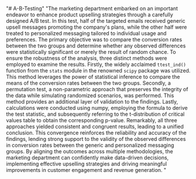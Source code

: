 "# A-B-Testing" 
"The marketing department embarked on an important endeavor to enhance product upselling strategies through a carefully designed A/B test. In this test, half of the targeted emails received generic upsell messages promoting the company's plans, while the other half were treated to personalized messaging tailored to individual usage and preferences. The primary objective was to compare the conversion rates between the two groups and determine whether any observed differences were statistically significant or merely the result of random chance.
To ensure the robustness of the analysis, three distinct methods were employed to examine the results. Firstly, the widely acclaimed `ttest_ind()` function from the `stats` module in the renowned `scipy` package was utilized. This method leverages the power of statistical inference to compare the means of the conversion rates between the two groups. Secondly, a permutation test, a non-parametric approach that preserves the integrity of the data while simulating randomized scenarios, was performed. This method provides an additional layer of validation to the findings. Lastly, calculations were conducted using numpy, employing the formula to derive the test statistic, and subsequently referring to the t-distribution of critical values table to obtain the corresponding p-value.
Remarkably, all three approaches yielded consistent and congruent results, leading to a unified conclusion. This convergence reinforces the reliability and accuracy of the findings, lending strong support to the validity of the observed differences in conversion rates between the generic and personalized messaging groups. By aligning the outcomes across multiple methodologies, the marketing department can confidently make data-driven decisions, implementing effective upselling strategies and driving meaningful improvements in customer engagement and revenue generation. "
